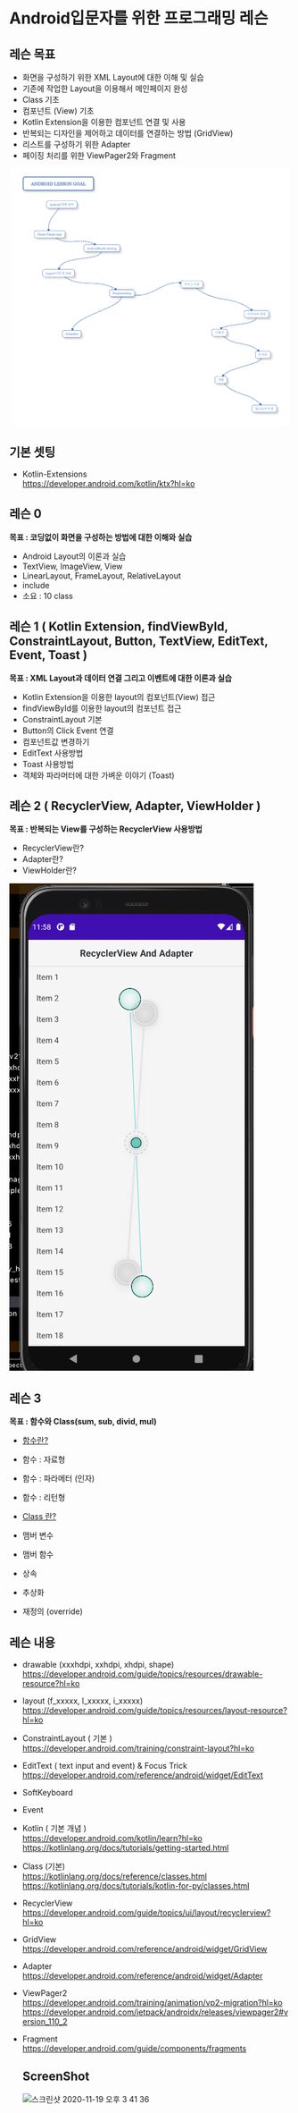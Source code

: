 # Android입문자를 위한 프로그래밍 레슨 

## 레슨 목표
- 화면을 구성하기 위한 XML Layout에 대한 이해 및 실습
- 기존에 작업한 Layout을 이용해서 메인페이지 완성
- Class 기초 
- 컴포넌트 (View) 기초
- Kotlin Extension을 이용한 컴포넌트 연결 및 사용
- 반복되는 디자인을 제어하고 데이터를 연결하는 방법 (GridView)
- 리스트를 구성하기 위한 Adapter
- 페이징 처리를 위한 ViewPager2와 Fragment
<img src="screenshots/xmind_lesson.png" alt="Lesson 2 "/>

## 기본 셋팅
- Kotlin-Extensions   
  https://developer.android.com/kotlin/ktx?hl=ko
  
## 레슨 0
**목표 : 코딩없이 화면을 구성하는 방법에 대한 이해와 실습**
- Android Layout의 이론과 실습
- TextView, ImageView, View
- LinearLayout, FrameLayout, RelativeLayout
- include
- 소요 : 10 class 

## 레슨 1 ( Kotlin Extension, findViewById, ConstraintLayout, Button, TextView, EditText, Event, Toast )
**목표 : XML Layout과 데이터 연결 그리고 이벤트에 대한 이론과 실습**
- Kotlin Extension을 이용한 layout의 컴포넌트(View) 접근
- findViewById를 이용한 layout의 컴포넌트 접근
- ConstraintLayout 기본
- Button의 Click Event 연결
- 컴포넌트값 변경하기
- EditText 사용방법
- Toast 사용방법
- 객체와 파라머터에 대한 가벼운 이야기 (Toast)

## 레슨 2 ( RecyclerView, Adapter, ViewHolder )
**목표 : 반복되는 View를 구성하는 RecyclerView 사용방법**
- RecyclerView란?
- Adapter란?
- ViewHolder란?
<img src="screenshots/lesson2.png" alt="Lesson 2 "/>

## 레슨 3
**목표 : 함수와 Class(sum, sub, divid, mul)**
- [함수란?](https://kotlinlang.org/docs/reference/functions.html)
- 함수 : 자료형
- 함수 : 파라메터 (인자)
- 함수 : 리턴형   
   
- [Class 란?](https://kotlinlang.org/docs/reference/classes.html)
- 맴버 변수
- 맴버 함수
- 상속
- 추상화
- 재정의 (override)

## 레슨 내용
- drawable (xxxhdpi, xxhdpi, xhdpi, shape)   
  https://developer.android.com/guide/topics/resources/drawable-resource?hl=ko
  
- layout (f_xxxxx, l_xxxxx, i_xxxxx)   
  https://developer.android.com/guide/topics/resources/layout-resource?hl=ko

- ConstraintLayout ( 기본 )  
  https://developer.android.com/training/constraint-layout?hl=ko

- EditText ( text input and event) & Focus Trick   
  https://developer.android.com/reference/android/widget/EditText
  
- SoftKeyboard

- Event

- Kotlin ( 기본 개념 )   
  https://developer.android.com/kotlin/learn?hl=ko   
  https://kotlinlang.org/docs/tutorials/getting-started.html
  
- Class (기본)   
  https://kotlinlang.org/docs/reference/classes.html   
  https://kotlinlang.org/docs/tutorials/kotlin-for-py/classes.html

- RecyclerView   
  https://developer.android.com/guide/topics/ui/layout/recyclerview?hl=ko
  
- GridView   
  https://developer.android.com/reference/android/widget/GridView
  
- Adapter   
  https://developer.android.com/reference/android/widget/Adapter
  
- ViewPager2   
  https://developer.android.com/training/animation/vp2-migration?hl=ko   
  https://developer.android.com/jetpack/androidx/releases/viewpager2#version_110_2

- Fragment   
  https://developer.android.com/guide/components/fragments
  
     
        
  ## ScreenShot
  <img width="379" alt="스크린샷 2020-11-19 오후 3 41 36" src="https://user-images.githubusercontent.com/52302743/99630974-26322b00-2a7e-11eb-9d15-15e4d148028d.png">
